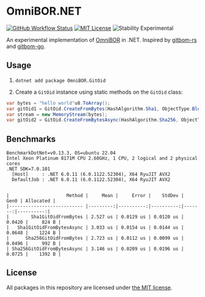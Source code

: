 # OmniBOR.NET

[![GitHub Workflow Status](https://img.shields.io/github/actions/workflow/status/JamieMagee/omnibor-dotnet/build.yml?branch=main&style=for-the-badge)](https://github.com/JamieMagee/omnibor-dotnet/actions/workflows/build.yml?query=branch%3Amain)
[![MIT License](https://img.shields.io/github/license/JamieMagee/omnibor-dotnet?style=for-the-badge)](https://github.com/JamieMagee/omnibor-dotnet/blob/main/LICENSE.md)
![Stability Experimental](https://img.shields.io/badge/stability-experimental-orange.svg?style=for-the-badge)

An experimental implementation of [OmniBOR][1] in .NET. Inspired by [gitbom-rs][2] and [gitbom-go][3].

## Usage

1. `dotnet add package OmniBOR.GitOid`

2. Create a `GitOid` instance using static methods on the `GitOid` class:

```csharp
var bytes = "hello world"u8.ToArray();
var gitOid1 = GitOid.CreateFromBytes(HashAlgorithm.Sha1, ObjectType.Blob, DataBytes)
var stream = new MemoryStream(bytes);
var gitOid2 = GitOid.CreateFromBytesAsync(HashAlgorithm.Sha256, ObjectType.Blob, stream)
```

## Benchmarks

```
BenchmarkDotNet=v0.13.3, OS=ubuntu 22.04
Intel Xeon Platinum 8171M CPU 2.60GHz, 1 CPU, 2 logical and 2 physical cores
.NET SDK=7.0.101
  [Host]     : .NET 6.0.11 (6.0.1122.52304), X64 RyuJIT AVX2
  DefaultJob : .NET 6.0.11 (6.0.1122.52304), X64 RyuJIT AVX2


|                     Method |     Mean |     Error |    StdDev |   Gen0 | Allocated |
|--------------------------- |---------:|----------:|----------:|-------:|----------:|
|        Sha1GitOidFromBytes | 2.527 us | 0.0129 us | 0.0120 us | 0.0420 |     824 B |
|   Sha1GitOidFromBytesAsync | 3.033 us | 0.0154 us | 0.0144 us | 0.0648 |    1224 B |
|      Sha256GitOidFromBytes | 2.723 us | 0.0112 us | 0.0099 us | 0.0496 |     992 B |
| Sha256GitOidFromBytesAsync | 3.146 us | 0.0209 us | 0.0196 us | 0.0725 |    1392 B |
```

## License

All packages in this repository are licensed under [the MIT license](https://opensource.org/licenses/MIT).

[1]: https://omnibor.io
[2]: https://github.com/omnibor/gitbom-rs
[3]: https://github.com/fkautz/gitbom-go
